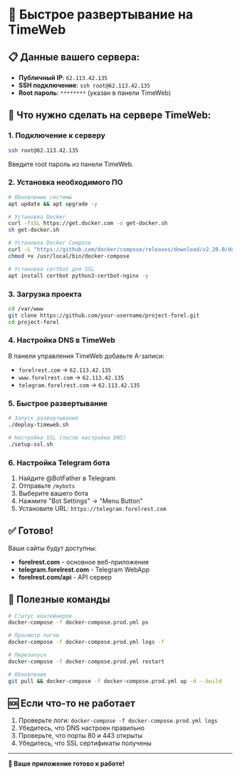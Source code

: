 # 🚀 Быстрое развертывание на TimeWeb

## 📋 Данные вашего сервера:
- **Публичный IP**: `62.113.42.135`
- **SSH подключение**: `ssh root@62.113.42.135`
- **Root пароль**: `********` (указан в панели TimeWeb)

## 🔧 Что нужно сделать на сервере TimeWeb:

### 1. Подключение к серверу
```bash
ssh root@62.113.42.135
```
Введите root пароль из панели TimeWeb.

### 2. Установка необходимого ПО
```bash
# Обновление системы
apt update && apt upgrade -y

# Установка Docker
curl -fsSL https://get.docker.com -o get-docker.sh
sh get-docker.sh

# Установка Docker Compose
curl -L "https://github.com/docker/compose/releases/download/v2.20.0/docker-compose-$(uname -s)-$(uname -m)" -o /usr/local/bin/docker-compose
chmod +x /usr/local/bin/docker-compose

# Установка certbot для SSL
apt install certbot python3-certbot-nginx -y
```

### 3. Загрузка проекта
```bash
cd /var/www
git clone https://github.com/your-username/project-forel.git
cd project-forel
```

### 4. Настройка DNS в TimeWeb
В панели управления TimeWeb добавьте A-записи:
- `forelrest.com` → `62.113.42.135`
- `www.forelrest.com` → `62.113.42.135`  
- `telegram.forelrest.com` → `62.113.42.135`

### 5. Быстрое развертывание
```bash
# Запуск развертывания
./deploy-timeweb.sh

# Настройка SSL (после настройки DNS)
./setup-ssl.sh
```

### 6. Настройка Telegram бота
1. Найдите @BotFather в Telegram
2. Отправьте `/mybots`
3. Выберите вашего бота
4. Нажмите "Bot Settings" → "Menu Button"
5. Установите URL: `https://telegram.forelrest.com`

## ✅ Готово!

Ваши сайты будут доступны:
- **forelrest.com** - основное веб-приложение
- **telegram.forelrest.com** - Telegram WebApp
- **forelrest.com/api** - API сервер

## 🔧 Полезные команды

```bash
# Статус контейнеров
docker-compose -f docker-compose.prod.yml ps

# Просмотр логов
docker-compose -f docker-compose.prod.yml logs -f

# Перезапуск
docker-compose -f docker-compose.prod.yml restart

# Обновление
git pull && docker-compose -f docker-compose.prod.yml up -d --build
```

## 🆘 Если что-то не работает

1. Проверьте логи: `docker-compose -f docker-compose.prod.yml logs`
2. Убедитесь, что DNS настроен правильно
3. Проверьте, что порты 80 и 443 открыты
4. Убедитесь, что SSL сертификаты получены

---

**🎉 Ваше приложение готово к работе!**
